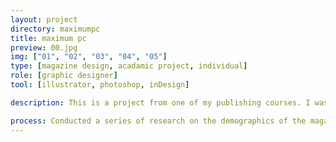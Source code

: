 ```yaml
---
layout: project
directory: maximumpc
title: maximum pc
preview: 00.jpg
img: ["01", "02", "03", "04", "05"]
type: [magazine design, acadamic project, individual]
role: [graphic designer]
tool: [illustrator, photoshop, inDesign]

description: This is a project from one of my publishing courses. I was asked to design a new magazine or redesign an existing one. I chose to redesign a magazine called "Maximum PC" which focuses on computer hardwares and consumer electronics. My task was to create a cover, a table of content, as well as spreads including a featured story for the magazine . 

process: Conducted a series of research on the demographics of the magazine readers. Used thumbnails and quick sketches to draft ideas. Then Adobe illustrator was used to create mockups of magazine spreads and cover. Gained valuable experience in print and magazine design and had a basic understanding of the publishing industry.
---
```


